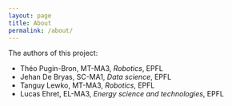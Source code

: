 ```yaml
---
layout: page
title: About
permalink: /about/
---
```


The authors of this project:

- Théo Pugin-Bron, MT-MA3, *Robotics*, EPFL
- Jehan De Bryas, SC-MA1, *Data science*, EPFL
- Tanguy Lewko, MT-MA3, *Robotics*, EPFL
- Lucas Ehret, EL-MA3, *Energy science and technologies*, EPFL

